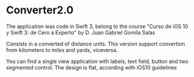 # Converter2.0
The application was code in Swift 3, belong to the course "Curso de iOS 10 y Swift 3: de Cero a Experto" by D. Juan Gabriel Gomila Salas

Consists in a converted of distance units. This version support convertion from kilometers to miles and yards, viceversa.

You can find a single view application with labels, text field, button and two segmented control. The design is flat, according with iOS10 guidelines 
